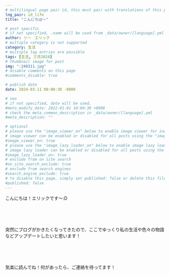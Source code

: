 ```yaml
---
# multilingual page pair id, this must pair with translations of this page. (This name must be unique)
lng_pair: id_life
title: "こんにちは～"

# post specific
# if not specified, .name will be used from _data/owner/[language].yml
author: リー　エリック
# multiple category is not supported
category: 生活
# multiple tag entries are possible
tags: [生活, 三月2024]
# thumbnail image for post
img: ":240311.jpg"
# disable comments on this page
#comments_disable: true

# publish date
date: 2024-03-11 00:00:30 -0800

# seo
# if not specified, date will be used.
#meta_modify_date: 2022-01-01 10:04:30 +0900
# check the meta_common_description in _data/owner/[language].yml
#meta_description: ""

# optional
# please use the "image_viewer_on" below to enable image viewer for individual pages or posts (_posts/ or [language]/_posts folders).
# image viewer can be enabled or disabled for all posts using the "image_viewer_posts: true" setting in _data/conf/main.yml.
#image_viewer_on: true
# please use the "image_lazy_loader_on" below to enable image lazy loader for individual pages or posts (_posts/ or [language]/_posts folders).
# image lazy loader can be enabled or disabled for all posts using the "image_lazy_loader_posts: true" setting in _data/conf/main.yml.
#image_lazy_loader_on: true
# exclude from on site search
#on_site_search_exclude: true
# exclude from search engines
#search_engine_exclude: true
# to disable this page, simply set published: false or delete this file
#published: false
---
```

<!-- outline-start -->

こんにちは！エリックです～:D

<br>
<br>
<br>

突然にブログがかきたくなってきたので、ここでゆっくり私の生活や色々の物語などアップデートしたいと思います！


<br>
<br>
<br>

気楽に読んでね！何があったら、ご連絡を待ってます！

<!-- outline-end -->
